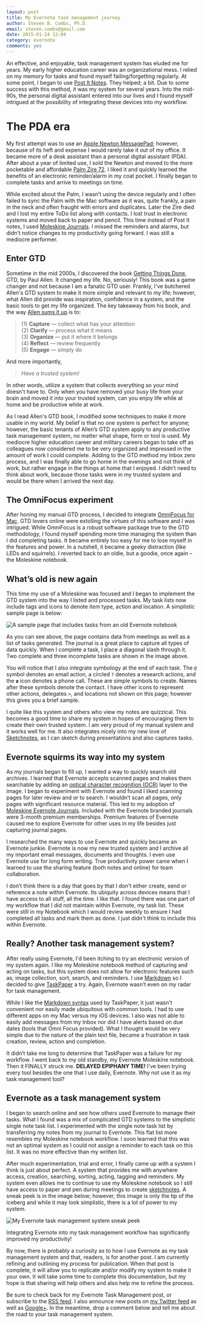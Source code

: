 ```yaml
---
layout: post
title: My Evernote task management journey
author: Steven B. Combs, Ph.D.
email: steven.combs@gmail.com
date: 2015-01-24 12:04
category: evernote
comments: yes
---
```


An effective, and enjoyable, task management system has eluded me for years. My early higher education career was an organizational mess. I relied on my memory for tasks and found myself failing/forgetting regularly. At some point, I began to use [Post It Notes](http://en.wikipedia.org/wiki/Post-it_note). They helped; a bit. Due to some success with this method, it was my system for several years. Into the mid-90s, the personal digital assistant entered into our lives and I found myself intrigued at the possibility of integrating these devices into my workflow.

# The PDA era
My first attempt was to use an [Apple Newton MessagePad](https://en.wikipedia.org/wiki/Newton_(platform)); however, because of its heft and expense I would rarely take it out of my office. It became more of a desk assistant than a personal digital assistant (PDA). After about a year of limited use, I sold the Newton and moved to the more pocketable and affordable [Palm Zire 72](http://en.wikipedia.org/wiki/Zire_72). I liked it and quickly learned the benefits of an electronic reminder/alarm in my coat pocket. I finally began to complete tasks and arrive to meetings on time.

While excited about the Palm, I wasn’t using the device regularly and I often failed to sync the Palm with the Mac software as it was, quite frankly, a pain in the neck and often fraught with errors and duplicates. Later the Zire died and I lost my entire ToDo list along with contacts. I lost trust in electronic systems and moved back to paper and pencil. This time instead of Post It notes, I used [Moleskine Journals](http://www.amazon.com/gp/product/8883701003/ref=as_li_ss_tl?ie=UTF8&camp=1789&creative=390957&creativeASIN=8883701003&linkCode=as2&tag=bricinmypockb-20). I missed the reminders and alarms, but didn’t notice changes to my productivity going forward. I was still a mediocre performer.

## Enter GTD
Sometime in the mid 2000s, I discovered the book [Getting Things Done](http://www.amazon.com/gp/product/0142000280/ref=as_li_ss_tl?ie=UTF8&camp=1789&creative=390957&creativeASIN=0142000280&linkCode=as2&tag=bricinmypockb-20), GTD, by Paul Allen. It changed my life. No, seriously! This book was a game changer and not because I am a fanatic GTD user. Frankly, I've butchered Allen's GTD system to make it more simple and relevant to my life; however, what Allen did provide was inspiration, confidence in a system, and the basic tools to get my life organized. The key takeaway from his book, and the way [Allen sums it up](http://gettingthingsdone.com/) is to:

> (1) **Capture** — collect what has your attention  
> (2) **Clarify** — process what it means  
> (3) **Organize** — put it where it belongs  
> (4) **Reflect** — review frequently  
> (5) **Engage** — simply do  

And more importantly,

> *Have a trusted system!*

In other words, utilize a system that collects everything so your mind doesn't have to. Only when you have removed your busy life from your brain and moved it into your trusted system, can you enjoy life while at home and be productive while at work. 

As I read Allen's GTD book, I modified some techniques to make it more usable in my world. My belief is that no one system is perfect for anyone; however, the basic tenants of Allen’s GTD system apply to any productive task management system, no matter what shape, form or tool is used. My mediocre higher education career and military careers began to take off as colleagues now considered me to be very organized and impressed in the amount of work I could complete. Adding to the GTD method my Inbox zero process, and I was finally able to go home in the evenings and not think of work, but rather engage in the things at home that I enjoyed. I didn’t need to think about work, because those tasks were in my trusted system and would be there when I arrived the next day.

## The OmniFocus experiment
After honing my manual GTD process, I decided to integrate [OmniFocus for Mac](https://itunes.apple.com/us/app/omnifocus-2/id867299399?mt=12&uo=4&at=10l9vL). GTD lovers online were extolling the virtues of this software and I was intrigued. While OmniFocus is a robust software package true to the GTD methodology, I found myself spending more time managing the system than I did completing tasks. It became entirely too easy for me to lose myself in the features and power. In a nutshell, it became a geeky distraction (like LEDs and squirrels). I reverted back to an oldie, but a goodie, once again – the Moleskine notebook.

## What’s old is new again
This time my use of a Moleskine was focused and I began to implement the GTD system into the way I listed and processed tasks. My task lists now include tags and icons to denote item type, action and location. A simplistic sample page is below:

![A sample page that includes tasks from an old Evernote notebook](https://lh6.googleusercontent.com/-m-yt1ec9tL4/VMPhyAGF4hI/AAAAAAABYTo/KpZJnPABjYQ/w612-h944-no/My_Task_List_from_Moleskine.png)

As you can see above, the page contains data from meetings as well as a list of tasks generated. The journal is a great place to capture all types of data quickly. When I complete a task, I place a diagonal slash through it. Two complete and three incomplete tasks are shown in the image above. 

You will notice that I also integrate symbology at the end of each task. The `@` symbol denotes an email action, a circled `?` denotes a research actions, and the `☎` icon denotes a phone call. These are simple symbols to create. Names after these symbols denote the contact. I have other icons to represent other actions, delegates `>`, and locations not shown on this page; however this gives you a brief sample. 

I quite like this system and others who view my notes are quizzical. This becomes a good time to share my system in hopes of encouraging them to create their own trusted system. I am very proud of my manual system and it works well for me. It also integrates nicely into my new love of [Sketchnotes](http://rohdesign.com/sketchnotes/), as I can sketch during presentations and also captures tasks.

## Evernote squirms its way into my system
As my journals began to fill up, I wanted a way to quickly search old archives. I learned that Evernote accepts scanned pages and makes them searchable by adding an [optical character recognition (OCR)](http://en.wikipedia.org/wiki/OCR) layer to the image. I began to experiment with Evernote and found I liked scanning pages for later review and or to search. I wouldn’t scan all pages, only pages with significant resource material. This led to my adoption of [Moleskine Evernote Journals](http://www.amazon.com/gp/product/886613760X/ref=as_li_ss_tl?ie=UTF8&camp=1789&creative=390957&creativeASIN=886613760X&linkCode=as2&tag=bricinmypockb-20). Included with the Evernote branded journals were 3-month premium memberships. Premium features of Evernote caused me to explore Evernote for other uses in my life besides just capturing journal pages.

I researched the many ways to use Evernote and quickly became an Evernote junkie. Evernote is now my new trusted system and I archive all my important email messages, documents and thoughts. I even use Evernote use for long form writing. True productivity power came when I learned to use the sharing feature (both notes and online) for team collaboration.

I don’t think there is a day that goes by that I don’t either create, send or reference a note within Evernote. Its ubiquity across devices means that I have access to all stuff, all the time. I like that. I found there was one part of my workflow that I did not maintain within Evernote, my task list. These were still in my Notebook which I would review weekly to ensure I had completed all tasks and mark them as done. I just didn't think to include this within Evernote.

## Really? Another task management system?
After really using Evernote, I'd been itching to try an electronic version of my system again. I like my Moleskine notebook method of capturing and acting on tasks, but this system does not allow for electronic features such as; image collection, sort, search, and reminders. I use [Markdown](http://daringfireball.net/projects/markdown/) so I decided to give [TaskPaper](https://itunes.apple.com/us/app/taskpaper/id424281111?mt=12&uo=4&at=10l9vL) a try. Again, Evernote wasn’t even on my radar for task management.

While I like the [Markdown syntax](http://daringfireball.net/projects/markdown/syntax) used by TaskPaper, it just wasn't convenient nor easily made ubiquitous with common tools. I had to use different apps on my Mac versus my iOS devices. I also was not able to easily add messages from my Inbox nor did I have alerts based on due dates (tools that Omni Focus provided). What I thought would be very simple due to the nature of the plain text file, became a frustration in task creation, review, action and completion.

It didn’t take me long to determine that TaskPaper was a failure for my workflow. I went back to my old standby, my Evernote Moleskine notebook. Then it FINALLY struck me. **DELAYED EPIPHANY TIME!** I've been trying every tool besides the one that I use daily, Evernote. Why not use it as my task management tool?

## Evernote as a task management system
I began to search online and see how others used Evernote to manage their tasks. What I found was a mix of complicated GTD systems to the simplistic single note task list. I experimented with the single note task list by transferring my notes from my journal to Evernote. This flat list more resembles my Moleskine notebook workflow. I soon learned that this was not an optimal system as I could not assign a reminder to each task on this list. It was no more effective than my written list.

After much experimentation, trial and error, I finally came up with a system I think is just about perfect. A system that provides me with anywhere access, creation, searching, sorting, acting, tagging and reminders. My system even allows me to continue to use my Moleskine notebook so I still have access to paper and pen during meetings to create [sketchnotes](http://www.stevencombs.com/art.html). A sneak peek is in the image below; however, this image is only the tip of the iceberg and while it may look simplistic, there is a lot of power to my system.

![My Evernote task management system sneak peek](https://lh3.googleusercontent.com/-WuVJAi2fa3o/VMQAi2R3d3I/AAAAAAABYUE/k9h1fbwVTMM/w1152-h790-no/evernote%2Btask%2Bmanagement%2Bsneak%2Bpeek.png)

Integrating Evernote into my task management workflow has significantly improved my productivity!

By now, there is probably a curiosity as to how I use Evernote as my task management system and that, readers, is for another post. I am currently refining and outlining my process for publication. When that post is complete, it will allow you to replicate and/or modify my system to make it your own. It will take some time to complete this documentation, but my hope is that sharing will help others and also help me to refine the process. 

Be sure to check back for my Evernote Task Management post, or subscribe to the [RSS feed](http://www.stevencombs.com/atom.xml). I also announce new posts on [my Twitter feed](https://twitter.com/StevenCombs) as well as [Google+](https://plus.google.com/+StevenCombsPhD). In the meantime, drop a comment below and tell me about the road to your task management system.